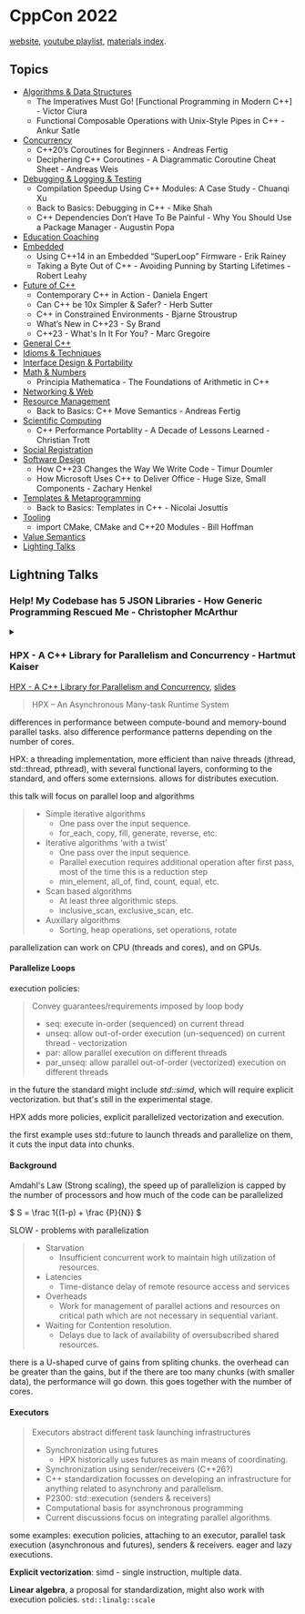 <!--
ignore these words in spell check for this file
// cSpell:ignore
-->

# CppCon 2022

[website](https://cppcon.org/), [youtube playlist](https://www.youtube.com/playlist?list=PLHTh1InhhwT6c2JNtUiJkaH8YRqzhU7Ag), [materials index](https://github.com/CppCon/CppCon2022).

## Topics

- [Algorithms & Data Structures](Algorithms%20&%20Data%20Structures.md)
  - The Imperatives Must Go! [Functional Programming in Modern C++] - Victor Ciura
  - Functional Composable Operations with Unix-Style Pipes in C++ - Ankur Satle
- [Concurrency](Concurrency.md)
  - C++20’s Coroutines for Beginners - Andreas Fertig
  - Deciphering C++ Coroutines - A Diagrammatic Coroutine Cheat Sheet - Andreas Weis
- [Debugging & Logging & Testing](Debugging%20&%20Logging%20&%20Testing.md)
  - Compilation Speedup Using C++ Modules: A Case Study - Chuanqi Xu
  - Back to Basics: Debugging in C++ - Mike Shah
  - C++ Dependencies Don’t Have To Be Painful - Why You Should Use a Package Manager - Augustin Popa
- [Education Coaching](Education%20Coaching.md)
- [Embedded](Embedded.md)
  - Using C++14 in an Embedded “SuperLoop” Firmware - Erik Rainey
  - Taking a Byte Out of C++ - Avoiding Punning by Starting Lifetimes - Robert Leahy
- [Future of C++](Future%20of%20C++.md)
  - Contemporary C++ in Action - Daniela Engert
  - Can C++ be 10x Simpler & Safer? - Herb Sutter
  - C++ in Constrained Environments - Bjarne Stroustrup
  - What’s New in C++23 - Sy Brand
  - C++23 - What's In It For You? - Marc Gregoire
- [General C++](General%20C++.md)
- [Idioms & Techniques](Idioms%20&%20Techniques.md)
- [Interface Design & Portability](Interface%20Design%20&%20Portability.md)
- [Math & Numbers](Math%20&%20Numbers.md)
  - Principia Mathematica - The Foundations of Arithmetic in C++
- [Networking & Web](Networking%20&%20Web.md)
- [Resource Management](Resource%20Management.md)
  - Back to Basics: C++ Move Semantics - Andreas Fertig
- [Scientific Computing](Scientific%20Computing.md)
  - C++ Performance Portablity - A Decade of Lessons Learned - Christian Trott
- [Social Registration](Social%20Registration.md)
- [Software Design](Software%20Design.md)
  - How C++23 Changes the Way We Write Code - Timur Doumler
  - How Microsoft Uses C++ to Deliver Office - Huge Size, Small Components - Zachary Henkel
- [Templates & Metaprogramming](Templates%20&%20Metaprogramming.md)
  - Back to Basics: Templates in C++ - Nicolai Josuttis
- [Tooling](Tooling.md)
  - import CMake, CMake and C++20 Modules - Bill Hoffman
- [Value Semantics](Value%20Semantics.md)
- [Lighting Talks](#lightning-talks)

## Lightning Talks


### Help! My Codebase has 5 JSON Libraries - How Generic Programming Rescued Me - Christopher McArthur

<details>
<summary>

</summary>

[Help! My Codebase has 5 JSON Libraries - How Generic Programming Rescued Me](https://youtu.be/Oq4NW5idmiI), [slides](https://github.com/CppCon/CppCon2022/blob/main/Presentations/CppCon-2022-How-Generic-Programming-came-to-the-rescue.pdf)

> Focus of the talk - “**implementing traits with functions**”.\
> Explanation of template metaprogramming implementation to abstraction JSON libraries.
> - Detecting if a function or method are implement for a type
> - Checking if an ADL implementation exists
> - Compile time requirements and SFINAE


once they added a package manager, it was easy to get more packages, and different libraries which do the same things are added to the stack.

> “Why don’t you template out the logic and metaprogram a traits
implementation?”

```cpp
template<typename json_traits>
class basic_claim {
  static_assert(details::is_valid_traits<json_traits>::value,
  "traits must satisfy requirements");

  static_assert(
  details::is_valid_json_types<typename json_traits::value_type,
  typename json_traits::string_type,
  typename json_traits::integer_type,
  typename json_traits::object_type,
  typename json_traits::array_type>::value,
  "must satisfy json container requirements");
}
```

JWT -JSON Web Token, some predefined key. we need to both **create** and **verify** tokens.

the values can only be a limited set of types.

#### Verifying Claims
> Q: How can we check a type implements a function?

combine: using `std::experimental::is_detected`, which employs SFINAE to detect a named entity, but we need to add `std::is_function`, and eventually, we want to create a `is_signature` trait.

#### Creating Tokens

decltype doesn't work easily with overload functions, we need to resolve the function at compile time. more assertion errors over member functions.

variance with methods (array `.at` vs `[]`).


> Review
> - Check static function signatures with `is_detected`, `is_function`, and
`is_same`
> - We can resolve overloaded functions with the help of `declval`
> - To overcome `declval`’s lack of substitution we can add template helpers to return `true_type` of `false_type` is it does not resolve.
> - More indirection is usually the answer with SFINAE

</details>

### HPX - A C++ Library for Parallelism and Concurrency - Hartmut Kaiser
<!-- <details> -->
<summary>

</summary>



[HPX - A C++ Library for Parallelism and Concurrency](https://youtu.be/npufmMlGOoM), [slides](https://github.com/CppCon/CppCon2022/blob/main/Presentations/HPX-A-C-Standard-Library-for-Parallelism-and-Concurrency-CppCon-2022-1.pdf)


> HPX – An Asynchronous Many-task
Runtime System

differences in performance between compute-bound and memory-bound parallel tasks. also difference performance patterns depending on the number of cores.

HPX: a threading implementation, more efficient than naive threads (jthread, std::thread, pthread), with several functional layers, conforming to the standard, and offers some externsions. allows for distributes execution.

this talk will focus on parallel loop and algorithms

> - Simple iterative algorithms
>   - One pass over the input sequence.
>   - for_each, copy, fill, generate, reverse, etc. 
> - Iterative algorithms ‘with a twist’
>   - One pass over the input sequence.
>   - Parallel execution requires additional operation after first pass, most of
the time this is a reduction step
>   - min_element, all_of, find, count, equal, etc.
> - Scan based algorithms
>   - At least three algorithmic steps.
>   - inclusive_scan, exclusive_scan, etc. 
> - Auxillary algorithms
>   - Sorting, heap operations, set operations, rotate


parallelization can work on CPU (threads and cores), and on GPUs.


#### Parallelize Loops

execution policies:

> Convey guarantees/requirements imposed by loop body
> -  seq: execute in-order (sequenced) on current thread
> -  unseq: allow out-of-order execution (un-sequenced) on current thread - vectorization
> -  par: allow parallel execution on different threads
> - par_unseq: allow parallel out-of-order (vectorized) execution on different threads

in the future the standard might include *std::simd*, which will require explicit vectorization. but that's still in the experimental stage.

HPX adds more policies, explicit parallelized vectorization and execution.

the first example uses std::future to launch threads and parallelize on them, it cuts the input data into chunks.

#### Background

Amdahl's Law (Strong scaling), the speed up of parallelizion is capped by the number of processors and how much of the code can be parallelized

$
S = \frac 1{(1-p) + \frac {P}{N}}
$

SLOW - problems with parallelization
> - Starvation
>   - Insufficient concurrent work to maintain high utilization of resources.
> - Latencies
>   - Time-distance delay of remote resource
access and services
> - Overheads
>   - Work for management of parallel actions and resources on critical path which are not necessary in sequential variant.
> - Waiting for Contention resolution.
>   - Delays due to lack of availability of
oversubscribed shared resources.


there is a U-shaped curve of gains from spliting chunks. the overhead can be greater than the gains, but if the there are too many chunks (with smaller data), the performance will go down. this goes together with the number of cores.

#### Executors

> Executors abstract different task launching infrastructures
> - Synchronization using futures
>   - HPX historically uses futures as main means of coordinating.
> -  Synchronization using sender/receivers (C++26?)
>   - C++ standardization focusses on developing an infrastructure for anything related to asynchrony and parallelism.
>   - P2300: std::execution (senders & receivers)
>   - Computational basis for asynchronous programming
>   - Current discussions focus on integrating parallel algorithms.


some examples: execution policies, attaching to an executor, parallel task execution (asynchronous and futures), senders & receivers. eager and lazy executions.

**Explicit vectorization**: 
simd - single instruction, multiple data.

**Linear algebra**, a proposal for standardization, might also work with execution policies. `std::linalg::scale`

</details>